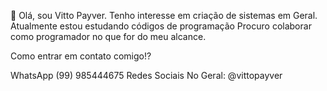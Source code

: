 👋 Olá, sou Vitto Payver. 
Tenho interesse em criação de sistemas em Geral. 
Atualmente estou estudando códigos de programação 
Procuro colaborar como programador no que for do 
meu alcance.


Como entrar em contato comigo!?

WhatsApp (99) 985444675 
Redes Sociais No Geral:  @vittopayver 
